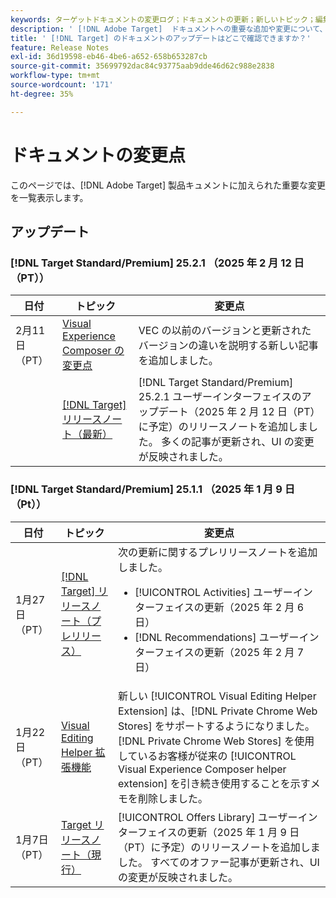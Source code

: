```yaml
---
keywords: ターゲットドキュメントの変更ログ；ドキュメントの更新；新しいトピック；編集；アップデート；更新；変更
description: ' [!DNL Adobe Target]  ドキュメントへの重要な追加や変更について、常に最新の情報を把握します。'
title: ' [!DNL Target] のドキュメントのアップデートはどこで確認できますか？'
feature: Release Notes
exl-id: 36d19598-eb46-4be6-a652-658b653287cb
source-git-commit: 35699792dac84c93775aab9dde46d62c988e2838
workflow-type: tm+mt
source-wordcount: '171'
ht-degree: 35%

---
```


# ドキュメントの変更点

このページでは、[!DNL Adobe Target] 製品キュメントに加えられた重要な変更を一覧表示します。

## アップデート

### [!DNL Target Standard/Premium] 25.2.1 （2025 年 2 月 12 日（PT））

| 日付 | トピック | 変更点 |
|--- |--- |--- |
| 2月11日（PT） | [Visual Experience Composer の変更点 ](/help/main/c-experiences/c-visual-experience-composer/vec-changes.md) | VEC の以前のバージョンと更新されたバージョンの違いを説明する新しい記事を追加しました。 |
|  | [[!DNL Target] リリースノート（最新）](/help/main/r-release-notes/release-notes.md) | [!DNL Target Standard/Premium] 25.2.1 ユーザーインターフェイスのアップデート（2025 年 2 月 12 日（PT）に予定）のリリースノートを追加しました。 多くの記事が更新され、UI の変更が反映されました。 |

### [!DNL Target Standard/Premium] 25.1.1 （2025 年 1 月 9 日（Pt））

| 日付 | トピック | 変更点 |
|--- |--- |--- |
| 1月27日（PT） | [[!DNL Target] リリースノート（プレリリース）](/help/main/r-release-notes/target-release-notes.md) | 次の更新に関するプレリリースノートを追加しました。 <ul><li>[!UICONTROL Activities] ユーザーインターフェイスの更新（2025 年 2 月 6 日）</li><li>[!DNL Recommendations] ユーザーインターフェイスの更新（2025 年 2 月 7 日）</li></ul> |
| 1月22日（PT） | [Visual Editing Helper 拡張機能](/help/main/c-experiences/c-visual-experience-composer/r-troubleshoot-composer/visual-editing-helper-extension.md) | 新しい [!UICONTROL Visual Editing Helper Extension] は、[!DNL Private Chrome Web Stores] をサポートするようになりました。 [!DNL Private Chrome Web Stores] を使用しているお客様が従来の [!UICONTROL Visual Experience Composer helper extension] を引き続き使用することを示すメモを削除しました。 |
| 1月7日（PT） | [Target リリースノート（現行）](/help/main/r-release-notes/release-notes.md) | [!UICONTROL Offers Library] ユーザーインターフェイスの更新（2025 年 1 月 9 日（PT）に予定）のリリースノートを追加しました。 すべてのオファー記事が更新され、UI の変更が反映されました。 |